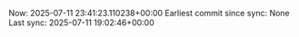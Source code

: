 Now: 2025-07-11 23:41:23.110238+00:00 Earliest commit since sync: None Last sync: 2025-07-11 19:02:46+00:00

